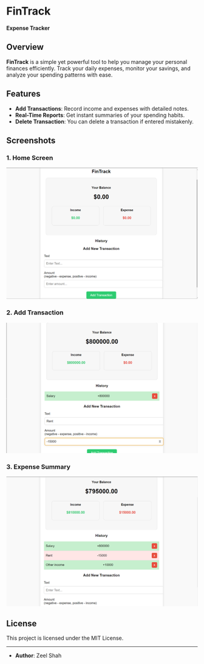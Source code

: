 # FinTrack
**Expense Tracker**

## Overview
**FinTrack** is a simple yet powerful tool to help you manage your personal finances efficiently. Track your daily expenses, monitor your savings, and analyze your spending patterns with ease.

## Features
- **Add Transactions**: Record income and expenses with detailed notes.
- **Real-Time Reports**: Get instant summaries of your spending habits.
- **Delete Transaction**: You can delete a transaction if entered mistakenly.

## Screenshots

### 1. Home Screen
![Home Screen](Home%20Page.png)

### 2. Add Transaction
![Add Transaction](Add%20Transactions.png)

### 3. Expense Summary
![Expense Summary](Transaction%20History.png)

## License
This project is licensed under the MIT License.

---

- **Author**: Zeel Shah
